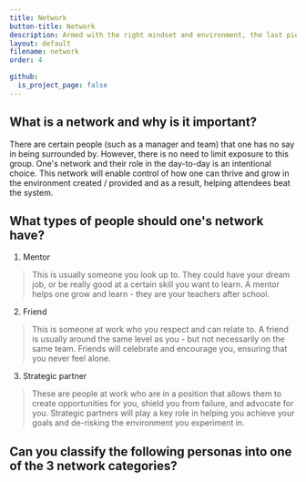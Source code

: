```yaml
---
title: Network
button-title: Network
description: Armed with the right mindset and environment, the last piece of this puzzle is to create and leverage a network that supports you, celebrates you, and most importantly creates new opportunities for you.
layout: default
filename: network
order: 4

github:
  is_project_page: false
--- 
```


## What is a network and why is it important?
There are certain people (such as a manager and team) that one has no say in being surrounded by. However, there is no need to limit exposure to this group. One's network and their role in the day-to-day is an intentional choice. This network will enable control of how one can thrive and grow in the environment created / provided and as a result, helping attendees beat the system.

## What types of people should one's network have?
1. Mentor
> This is usually someone you look up to. They could have your dream job, or be really good at a certain skill you want to learn. A mentor helps one grow and learn - they are your teachers after school.
2. Friend
> This is someone at work who you respect and can relate to. A friend is usually around the same level as you - but not necessarily on the same team. Friends will celebrate and encourage you, ensuring that you never feel alone.
3. Strategic partner
> These are people at work who are in a position that allows them to create opportunities for you, shield you from failure, and advocate for you. Strategic partners will play a key role in helping you achieve your goals and de-risking the environment you experiment in.

## Can you classify the following personas into one of the 3 network categories?
